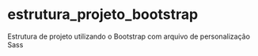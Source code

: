 # estrutura_projeto_bootstrap
Estrutura de projeto utilizando o Bootstrap com arquivo de personalização Sass
